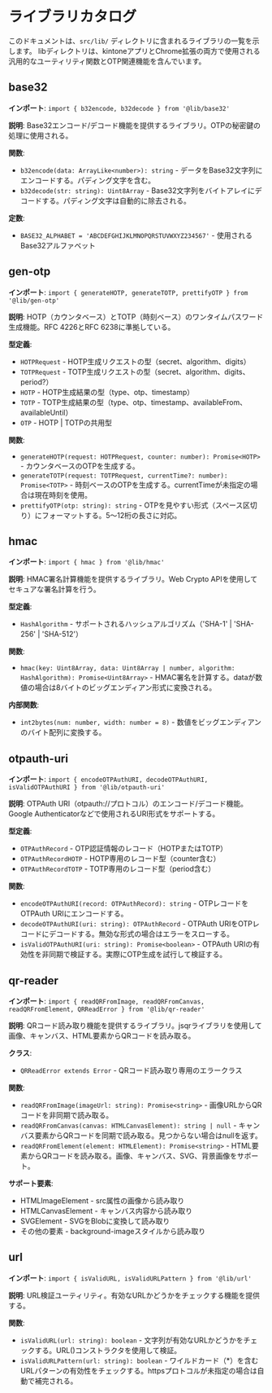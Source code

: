 # ライブラリカタログ

このドキュメントは、`src/lib/` ディレクトリに含まれるライブラリの一覧を示します。
libディレクトリは、kintoneアプリとChrome拡張の両方で使用される汎用的なユーティリティ関数とOTP関連機能を含んでいます。

## base32

**インポート**: `import { b32encode, b32decode } from '@lib/base32'`

**説明**: Base32エンコード/デコード機能を提供するライブラリ。OTPの秘密鍵の処理に使用される。

**関数**:

- `b32encode(data: ArrayLike<number>): string` - データをBase32文字列にエンコードする。パディング文字を含む。
- `b32decode(str: string): Uint8Array` - Base32文字列をバイトアレイにデコードする。パディング文字は自動的に除去される。

**定数**:

- `BASE32_ALPHABET = 'ABCDEFGHIJKLMNOPQRSTUVWXYZ234567'` - 使用されるBase32アルファベット

## gen-otp

**インポート**: `import { generateHOTP, generateTOTP, prettifyOTP } from '@lib/gen-otp'`

**説明**: HOTP（カウンタベース）とTOTP（時刻ベース）のワンタイムパスワード生成機能。RFC 4226とRFC 6238に準拠している。

**型定義**:

- `HOTPRequest` - HOTP生成リクエストの型（secret、algorithm、digits）
- `TOTPRequest` - TOTP生成リクエストの型（secret、algorithm、digits、period?）
- `HOTP` - HOTP生成結果の型（type、otp、timestamp）
- `TOTP` - TOTP生成結果の型（type、otp、timestamp、availableFrom、availableUntil）
- `OTP` - HOTP | TOTPの共用型

**関数**:

- `generateHOTP(request: HOTPRequest, counter: number): Promise<HOTP>` - カウンタベースのOTPを生成する。
- `generateTOTP(request: TOTPRequest, currentTime?: number): Promise<TOTP>` - 時刻ベースのOTPを生成する。currentTimeが未指定の場合は現在時刻を使用。
- `prettifyOTP(otp: string): string` - OTPを見やすい形式（スペース区切り）にフォーマットする。5〜12桁の長さに対応。

## hmac

**インポート**: `import { hmac } from '@lib/hmac'`

**説明**: HMAC署名計算機能を提供するライブラリ。Web Crypto APIを使用してセキュアな署名計算を行う。

**型定義**:

- `HashAlgorithm` - サポートされるハッシュアルゴリズム（'SHA-1' | 'SHA-256' | 'SHA-512'）

**関数**:

- `hmac(key: Uint8Array, data: Uint8Array | number, algorithm: HashAlgorithm): Promise<Uint8Array>` - HMAC署名を計算する。dataが数値の場合は8バイトのビッグエンディアン形式に変換される。

**内部関数**:

- `int2bytes(num: number, width: number = 8)` - 数値をビッグエンディアンのバイト配列に変換する。

## otpauth-uri

**インポート**: `import { encodeOTPAuthURI, decodeOTPAuthURI, isValidOTPAuthURI } from '@lib/otpauth-uri'`

**説明**: OTPAuth URI（otpauth://プロトコル）のエンコード/デコード機能。Google Authenticatorなどで使用されるURI形式をサポートする。

**型定義**:

- `OTPAuthRecord` - OTP認証情報のレコード（HOTPまたはTOTP）
- `OTPAuthRecordHOTP` - HOTP専用のレコード型（counter含む）
- `OTPAuthRecordTOTP` - TOTP専用のレコード型（period含む）

**関数**:

- `encodeOTPAuthURI(record: OTPAuthRecord): string` - OTPレコードをOTPAuth URIにエンコードする。
- `decodeOTPAuthURI(uri: string): OTPAuthRecord` - OTPAuth URIをOTPレコードにデコードする。無効な形式の場合はエラーをスローする。
- `isValidOTPAuthURI(uri: string): Promise<boolean>` - OTPAuth URIの有効性を非同期で検証する。実際にOTP生成を試行して検証する。

## qr-reader

**インポート**: `import { readQRFromImage, readQRFromCanvas, readQRFromElement, QRReadError } from '@lib/qr-reader'`

**説明**: QRコード読み取り機能を提供するライブラリ。jsqrライブラリを使用して画像、キャンバス、HTML要素からQRコードを読み取る。

**クラス**:

- `QRReadError extends Error` - QRコード読み取り専用のエラークラス

**関数**:

- `readQRFromImage(imageUrl: string): Promise<string>` - 画像URLからQRコードを非同期で読み取る。
- `readQRFromCanvas(canvas: HTMLCanvasElement): string | null` - キャンバス要素からQRコードを同期で読み取る。見つからない場合はnullを返す。
- `readQRFromElement(element: HTMLElement): Promise<string>` - HTML要素からQRコードを読み取る。画像、キャンバス、SVG、背景画像をサポート。

**サポート要素**:

- HTMLImageElement - src属性の画像から読み取り
- HTMLCanvasElement - キャンバス内容から読み取り
- SVGElement - SVGをBlobに変換して読み取り
- その他の要素 - background-imageスタイルから読み取り

## url

**インポート**: `import { isValidURL, isValidURLPattern } from '@lib/url'`

**説明**: URL検証ユーティリティ。有効なURLかどうかをチェックする機能を提供する。

**関数**:

- `isValidURL(url: string): boolean` - 文字列が有効なURLかどうかをチェックする。URL()コンストラクタを使用して検証。
- `isValidURLPattern(url: string): boolean` - ワイルドカード（\*）を含むURLパターンの有効性をチェックする。httpsプロトコルが未指定の場合は自動で補完される。
